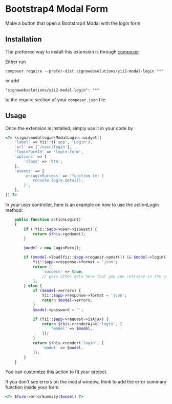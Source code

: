 Bootstrap4 Modal Form
=====================
Make a button that open a Bootstrap4 Modal with the login form

Installation
------------

The preferred way to install this extension is through [composer](http://getcomposer.org/download/).

Either run

```
composer require --prefer-dist signawebsolutions/yii2-modal-login "*"
```

or add

```
"signawebsolutions/yii2-modal-login": "*"
```

to the require section of your `composer.json` file.


Usage
-----

Once the extension is installed, simply use it in your code by  :

```php
<?= \signa\modallogin\ModalLogin::widget([
    'label' => Yii::t('app', 'Login'),
    'url' => ['/user/login'],
    'loginFormId' => 'login-form',
    'options' => [
        'class' => 'btn',
    ],
    'events' => [
        'onLoginSuccess' => 'function (e) {
            console.log(e.detail);
        }',
    ],
]) ?>
```

In your user controller, here is an example on how to use the actionLogin method:

```php
    public function actionLogin()
    {
        if (!Yii::$app->user->isGuest) {
            return $this->goHome();
        }

        $model = new LoginForm();

        if ($model->load(Yii::$app->request->post()) && $model->login()) {
            Yii::$app->response->format = 'json';
            return [
            	'success' => true,
            	// pass other data here that you can retrieve in the onLoginSuccess
            ];
        } else {
            if ($model->errors) {
                Yii::$app->response->format = 'json';
                return $model->errors;
            }
            $model->password = '';

            if (Yii::$app->request->isAjax) {
                return $this->renderAjax('login', [
                    'model' => $model,
                ]);
            }
            return $this->render('login', [
                'model' => $model,
            ]);
        }
    }
```

You can customize this action to fit your project.

If you don't see errors on the modal window, think to add the error summary function inside your form:
```php
<?= $form->errorSummary($model) ?>
```